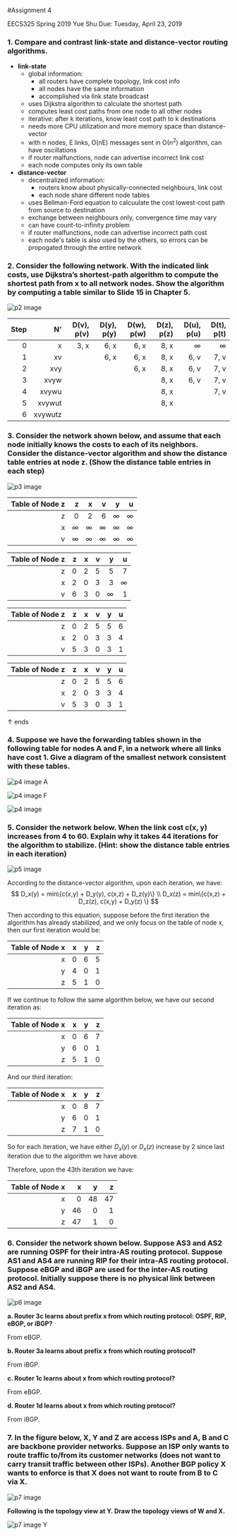 #Assignment 4

EECS325 Spring 2019
Yue Shu
Due: Tuesday, April 23, 2019

### 1. Compare and contrast link-state and distance-vector routing algorithms.

- **link-state**
  - global information: 
    - all routers have complete topology, link cost info
    - all nodes have the same information
    - accomplished via link state broadcast
  - uses Dijkstra algorithm to calculate the shortest path
  - computes least cost paths from one node to all other nodes 
  - iterative: after k iterations, know least cost path to k destinations
  - needs more CPU utilization and more memory space than distance-vector
  - with n nodes, E links, O(nE) messages sent in O($n^2$) algorithm, can have oscillations
  - if router malfunctions, node can advertise incorrect link cost
  - each node computes only its own table
- **distance-vector**
  - decentralized information: 
    - routers know about physically-connected neighbours, link cost
    - each node share different node tables 
  - uses Bellman-Ford equation to calcuulate the cost lowest-cost path from source to destination
  - exchange between neighbours only, convergence time may vary
  - can have count-to-infinity problem
  - if router malfunctions, node can advertise incorrect path cost
  - each node's table is also used by the others, so errors can be propogated through the entire network

### 2. Consider the following network. With the indicated link costs, use Dijkstra’s shortest-path algorithm to compute the shortest path from x to all network nodes. Show the algorithm by computing a table similar to Slide 15 in Chapter 5.

![p2 image](/Images/p2.png)
  
| Step |      N' | D(v), p(v) | D(y), p(y) | D(w), p(w) | D(z), p(z) | D(u), p(u) | D(t), p(t) |
| ---: | ------: | ---------: | ---------: | ---------: | ---------: | ---------: | ---------: |
|    0 |       x |       3, x |       6, x |       6, x |       8, x |   $\infty$ |   $\infty$ |
|    1 |      xv |            |       6, x |       6, x |       8, x |       6, v |       7, v |
|    2 |     xvy |            |            |       6, x |       8, x |       6, v |       7, v |
|    3 |    xvyw |            |            |            |       8, x |       6, v |       7, v |
|    4 |   xvywu |            |            |            |       8, x |            |       7, v |
|    5 |  xvywut |            |            |            |       8, x |            |            |
|    6 | xvywutz |            |            |            |            |            |            |


### 3. Consider the network shown below, and assume that each node initially knows the costs to each of its neighbors. Consider the distance-vector algorithm and show the distance table entries at node z. (Show the distance table entries in each step)

![p3 image](/Images/p3.png)



| Table of Node z |        z |        x |        v |        y |        u |
| --------------: | -------: | -------: | -------: | -------: | -------: |
|               z |        0 |        2 |        6 | $\infty$ | $\infty$ |
|               x | $\infty$ | $\infty$ | $\infty$ | $\infty$ | $\infty$ |
|               v | $\infty$ | $\infty$ | $\infty$ | $\infty$ | $\infty$ |

| Table of Node z |    z |    x |    v |        y |        u |
| --------------: | ---: | ---: | ---: | -------: | -------: |
|               z |    0 |    2 |    5 |        5 |        7 |
|               x |    2 |    0 |    3 |        3 | $\infty$ |
|               v |    6 |    3 |    0 | $\infty$ |        1 |

| Table of Node z |    z |    x |    v |    y |    u |
| --------------: | ---: | ---: | ---: | ---: | ---: |
|               z |    0 |    2 |    5 |    5 |    6 |
|               x |    2 |    0 |    3 |    3 |    4 |
|               v |    5 |    3 |    0 |    3 |    1 |

| Table of Node z |    z |    x |    v |    y |    u |
| --------------: | ---: | ---: | ---: | ---: | ---: |
|               z |    0 |    2 |    5 |    5 |    6 |
|               x |    2 |    0 |    3 |    3 |    4 |
|               v |    5 |    3 |    0 |    3 |    1 |

$\uparrow$ ends 

### 4. Suppose we have the forwarding tables shown in the following table for nodes A and F, in a network where all links have cost 1. Give a diagram of the smallest network consistent with these tables.

![p4 image A](/Images/p4A.png)

![p4 image F](/Images/p4F.png)

![p4 image](/Images/p4.png)

### 5. Consider the network below. When the link cost c(x, y) increases from 4 to 60. Explain why it takes 44 iterations for the algorithm to stabilize. (Hint: show the distance table entries in each iteration)

![p5 image](/Images/p5.png)

According to the distance-vector algorithm, upon each iteration, we have:
$$
D_x(y) = min\{c(x,y) + D_y(y), c(x,z) + D_z(y)\} \\ D_x(z) = min\{c(x,z) + D_z(z), c(x,y) + D_y(z) \}
$$

Then according to this equation, suppose before the first iteration the algorithm has already stabilized, and we only focus on the table of node x, then our first iteration would be:

| Table of Node x |    x |    y |    z |
| --------------: | ---: | ---: | ---: |
|               x |    0 |    6 |    5 |
|               y |    4 |    0 |    1 |
|               z |    5 |    1 |    0 |

If we continue to follow the same algorithm below, we have our second iteration as:

| Table of Node x |    x |    y |    z |
| --------------: | ---: | ---: | ---: |
|               x |    0 |    6 |    7 |
|               y |    6 |    0 |    1 |
|               z |    5 |    1 |    0 |

And our third iteration:

| Table of Node x |    x |    y |    z |
| --------------: | ---: | ---: | ---: |
|               x |    0 |    8 |    7 |
|               y |    6 |    0 |    1 |
|               z |    7 |    1 |    0 |

So for each iteration, we have either $D_x(y)$ or $D_x(z)$ increase by 2 since last iteration due to the algorithm we have above. 

Therefore, upon the 43th iteration we have:

| Table of Node x |    x |    y |    z |
| --------------: | ---: | ---: | ---: |
|               x |    0 |   48 |   47 |
|               y |   46 |    0 |    1 |
|               z |   47 |    1 |    0 |


### 6. Consider the network shown below. Suppose AS3 and AS2 are running OSPF for their intra-AS routing protocol. Suppose AS1 and AS4 are running RIP for their intra-AS routing protocol. Suppose eBGP and iBGP are used for the inter-AS routing protocol. Initially suppose there is no physical link between AS2 and AS4.

![p6 image](/Images/p6.png)

**a. Router 3c learns about prefix x from which routing protocol: OSPF, RIP, eBGP, or iBGP?**

From eBGP. 

**b. Router 3a learns about prefix x from which routing protocol?**

From iBGP. 

**c. Router 1c learns about x from which routing protocol?**

From eBGP. 

**d. Router 1d learns about x from which routing protocol?**

From iBGP. 

### 7. In the figure below, X, Y and Z are access ISPs and A, B and C are backbone provider networks. Suppose an ISP only wants to route traffic to/from its customer networks (does not want to carry transit traffic between other ISPs). Another BGP policy X wants to enforce is that X does not want to route from B to C via X.

![p7 image](/Images/p7.png)

**Following is the topology view at Y. Draw the topology views of W and X.**

![p7 image Y](/Images/p7Y.png)

